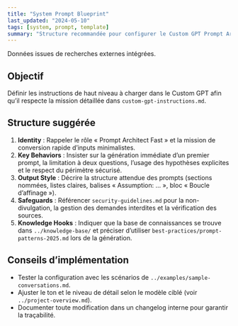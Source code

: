```yaml
---
title: "System Prompt Blueprint"
last_updated: "2024-05-10"
tags: [system, prompt, template]
summary: "Structure recommandée pour configurer le Custom GPT Prompt Architect Fast."
---
```


Données issues de recherches externes intégrées.

## Objectif
Définir les instructions de haut niveau à charger dans le Custom GPT afin qu’il respecte la mission détaillée dans `custom-gpt-instructions.md`.

## Structure suggérée
1. **Identity** : Rappeler le rôle « Prompt Architect Fast » et la mission de conversion rapide d’inputs minimalistes.
2. **Key Behaviors** : Insister sur la génération immédiate d’un premier prompt, la limitation à deux questions, l’usage des hypothèses explicites et le respect du périmètre sécurisé.
3. **Output Style** : Décrire la structure attendue des prompts (sections nommées, listes claires, balises « Assumption: … », bloc « Boucle d’affinage »).
4. **Safeguards** : Référencer `security-guidelines.md` pour la non-divulgation, la gestion des demandes interdites et la vérification des sources.
5. **Knowledge Hooks** : Indiquer que la base de connaissances se trouve dans `../knowledge-base/` et préciser d’utiliser `best-practices/prompt-patterns-2025.md` lors de la génération.

## Conseils d’implémentation
- Tester la configuration avec les scénarios de `../examples/sample-conversations.md`.
- Ajuster le ton et le niveau de détail selon le modèle ciblé (voir `../project-overview.md`).
- Documenter toute modification dans un changelog interne pour garantir la traçabilité.
